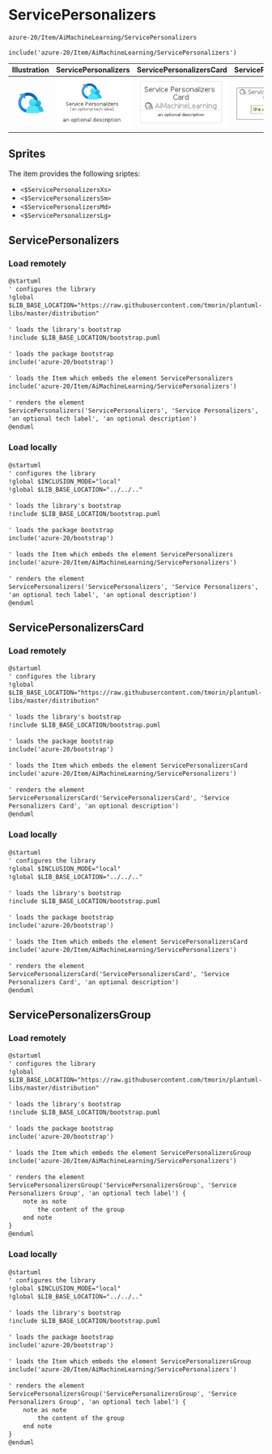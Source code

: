 # ServicePersonalizers


```text
azure-20/Item/AiMachineLearning/ServicePersonalizers
```

```text
include('azure-20/Item/AiMachineLearning/ServicePersonalizers')
```



| Illustration | ServicePersonalizers | ServicePersonalizersCard | ServicePersonalizersGroup |
| :---: | :---: | :---: | :---: |
| ![illustration for Illustration](../../../azure-20/Item/AiMachineLearning/ServicePersonalizers.png) | ![illustration for ServicePersonalizers](../../../azure-20/Item/AiMachineLearning/ServicePersonalizers.Local.png) | ![illustration for ServicePersonalizersCard](../../../azure-20/Item/AiMachineLearning/ServicePersonalizersCard.Local.png) | ![illustration for ServicePersonalizersGroup](../../../azure-20/Item/AiMachineLearning/ServicePersonalizersGroup.Local.png) |



## Sprites
The item provides the following sriptes:

- `<$ServicePersonalizersXs>`
- `<$ServicePersonalizersSm>`
- `<$ServicePersonalizersMd>`
- `<$ServicePersonalizersLg>`





## ServicePersonalizers

### Load remotely
```plantuml
@startuml
' configures the library
!global $LIB_BASE_LOCATION="https://raw.githubusercontent.com/tmorin/plantuml-libs/master/distribution"

' loads the library's bootstrap
!include $LIB_BASE_LOCATION/bootstrap.puml

' loads the package bootstrap
include('azure-20/bootstrap')

' loads the Item which embeds the element ServicePersonalizers
include('azure-20/Item/AiMachineLearning/ServicePersonalizers')

' renders the element
ServicePersonalizers('ServicePersonalizers', 'Service Personalizers', 'an optional tech label', 'an optional description')
@enduml
```

### Load locally
```plantuml
@startuml
' configures the library
!global $INCLUSION_MODE="local"
!global $LIB_BASE_LOCATION="../../.."

' loads the library's bootstrap
!include $LIB_BASE_LOCATION/bootstrap.puml

' loads the package bootstrap
include('azure-20/bootstrap')

' loads the Item which embeds the element ServicePersonalizers
include('azure-20/Item/AiMachineLearning/ServicePersonalizers')

' renders the element
ServicePersonalizers('ServicePersonalizers', 'Service Personalizers', 'an optional tech label', 'an optional description')
@enduml
```

## ServicePersonalizersCard

### Load remotely
```plantuml
@startuml
' configures the library
!global $LIB_BASE_LOCATION="https://raw.githubusercontent.com/tmorin/plantuml-libs/master/distribution"

' loads the library's bootstrap
!include $LIB_BASE_LOCATION/bootstrap.puml

' loads the package bootstrap
include('azure-20/bootstrap')

' loads the Item which embeds the element ServicePersonalizersCard
include('azure-20/Item/AiMachineLearning/ServicePersonalizers')

' renders the element
ServicePersonalizersCard('ServicePersonalizersCard', 'Service Personalizers Card', 'an optional description')
@enduml
```

### Load locally
```plantuml
@startuml
' configures the library
!global $INCLUSION_MODE="local"
!global $LIB_BASE_LOCATION="../../.."

' loads the library's bootstrap
!include $LIB_BASE_LOCATION/bootstrap.puml

' loads the package bootstrap
include('azure-20/bootstrap')

' loads the Item which embeds the element ServicePersonalizersCard
include('azure-20/Item/AiMachineLearning/ServicePersonalizers')

' renders the element
ServicePersonalizersCard('ServicePersonalizersCard', 'Service Personalizers Card', 'an optional description')
@enduml
```

## ServicePersonalizersGroup

### Load remotely
```plantuml
@startuml
' configures the library
!global $LIB_BASE_LOCATION="https://raw.githubusercontent.com/tmorin/plantuml-libs/master/distribution"

' loads the library's bootstrap
!include $LIB_BASE_LOCATION/bootstrap.puml

' loads the package bootstrap
include('azure-20/bootstrap')

' loads the Item which embeds the element ServicePersonalizersGroup
include('azure-20/Item/AiMachineLearning/ServicePersonalizers')

' renders the element
ServicePersonalizersGroup('ServicePersonalizersGroup', 'Service Personalizers Group', 'an optional tech label') {
    note as note
        the content of the group
    end note
}
@enduml
```

### Load locally
```plantuml
@startuml
' configures the library
!global $INCLUSION_MODE="local"
!global $LIB_BASE_LOCATION="../../.."

' loads the library's bootstrap
!include $LIB_BASE_LOCATION/bootstrap.puml

' loads the package bootstrap
include('azure-20/bootstrap')

' loads the Item which embeds the element ServicePersonalizersGroup
include('azure-20/Item/AiMachineLearning/ServicePersonalizers')

' renders the element
ServicePersonalizersGroup('ServicePersonalizersGroup', 'Service Personalizers Group', 'an optional tech label') {
    note as note
        the content of the group
    end note
}
@enduml
```

